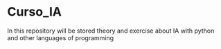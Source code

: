 # Curso_IA
In this repository will be stored theory and exercise about IA with python and other languages of programming
